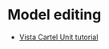 # Model editing

* [Vista Cartel Unit tutorial](https://web.archive.org/web/20020907150251/http://www.vistacartel.com/myth/sheep.html)

